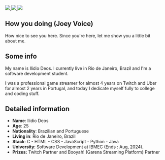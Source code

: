 <div>
    <a target='_blank' href="https://twitch.tv/ILIDIO">
        <img src="https://img.shields.io/badge/Twitch-9146FF?style=for-the-badge&logo=twitch&logoColor=white">
    </a>
    <a target='_blank' href="https://twitter.com/devilidio">
        <img src="https://img.shields.io/badge/Twitter-1DA1F2?style=for-the-badge&logo=twitter&logoColor=white">
    </a>
    <a target='_blank' href="https://www.linkedin.com/in/ilidiosilveira/">
        <img src="https://img.shields.io/badge/LinkedIn-0077B5?style=for-the-badge&logo=linkedin&logoColor=white">
    </a>
</div>

## How you doing (Joey Voice)

How nice to see you here. Since you're here, let me show you a little bit about me.

## Some info

My name is Ilidio Deos. I currently live in Rio de Janeiro, Brazil and I'm a software development student. 

I was a professional game streamer for almost 4 years on Twitch and Uber for almost 2 years in Portugal, and today I dedicate myself fully to college and coding stuff.

## Detailed information

* **Name**: Ilidio Deos
* **Age**: 25
* **Nationality**: Brazilian and Portuguese
* **Living in**: Rio de Janeiro, Brazil
* **Stack**: C - HTML - CSS - JavaScript - Python - Java
* **University**: Software Development at IBMEC (Ends : Aug, 2024).
* **Prizes:** Twitch Partner and Booyah! (Garena Streaming Platform) Partner

